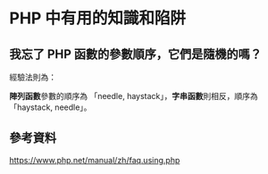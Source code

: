 # PHP 中有用的知識和陷阱

## 我忘了 PHP 函數的參數順序，它們是隨機的嗎？

經驗法則為：

**陣列函數**參數的順序為 「needle, haystack」，**字串函數**則相反，順序為 「haystack, needle」。

## 參考資料

<https://www.php.net/manual/zh/faq.using.php>
